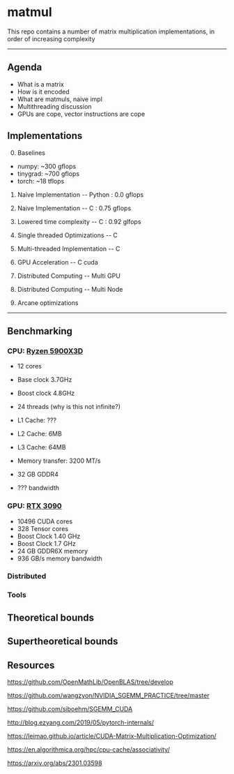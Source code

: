 # matmul 

This repo contains a number of matrix multiplication implementations, in order of increasing complexity

---

## Agenda

- What is a matrix
- How is it encoded
- What are matmuls, naive impl
- Multithreading discussion
- GPUs are cope, vector instructions are cope

## Implementations 

0. Baselines
- numpy: ~300 gflops
- tinygrad: ~700 gflops
- torch: ~18 tflops

1. Naive Implementation -- Python : 0.0 gflops

2. Naive Implementation -- C : 0.75 gflops

3. Lowered time complexity -- C : 0.92 glfops

4. Single threaded Optimizations -- C

5. Multi-threaded Implementation -- C

6. GPU Acceleration -- C cuda

7. Distributed Computing -- Multi GPU

8. Distributed Computing -- Multi Node

9. Arcane optimizations


---

## Benchmarking

### CPU: [Ryzen 5900X3D](https://www.amd.com/en/products/processors/desktops/ryzen/5000-series/amd-ryzen-9-5900x.html)
- 12 cores
- Base clock 3.7GHz
- Boost clock 4.8GHz
- 24 threads (why is this not infinite?)
- L1 Cache: ???
- L2 Cache: 6MB
- L3 Cache: 64MB
- Memory transfer: 3200 MT/s


- 32 GB GDDR4
- ??? bandwidth

### GPU: [RTX 3090](https://www.nvidia.com/en-us/geforce/graphics-cards/30-series/rtx-3090-3090ti/)
- 10496 CUDA cores
- 328 Tensor cores
- Boost Clock 1.40 GHz
- Boost Clock 1.7 GHz
- 24 GB GDDR6X memory
- 936 GB/s memory bandwidth


### Distributed

### Tools

## Theoretical bounds

## Supertheoretical bounds




## Resources

https://github.com/OpenMathLib/OpenBLAS/tree/develop

https://github.com/wangzyon/NVIDIA_SGEMM_PRACTICE/tree/master

https://github.com/siboehm/SGEMM_CUDA

http://blog.ezyang.com/2019/05/pytorch-internals/

https://leimao.github.io/article/CUDA-Matrix-Multiplication-Optimization/

https://en.algorithmica.org/hpc/cpu-cache/associativity/

https://arxiv.org/abs/2301.03598


